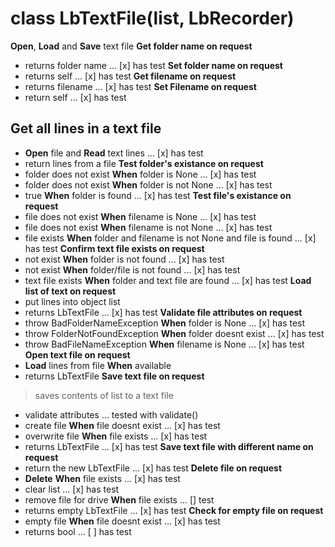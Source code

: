 # class LbTextFile(list, LbRecorder)
 __Open__, __Load__ and __Save__ text file
 __Get folder name on request__
* returns folder name ... [x] has test
 __Set folder name on request__
* returns self ... [x] has test
__Get filename on request__
* returns filename  ... [x] has test
__Set Filename on request__
* return self ... [x] has test
## Get all lines in a text file
* __Open__ file and __Read__ text lines ... [x] has test
* return lines from a file
__Test folder's existance on request__
* folder does not exist __When__ folder is None ... [x] has test
* folder does not exist __When__ folder is not None ... [x] has test
* true __When__ folder is found ... [x] has test
__Test file's existance on request__
* file does not exist __When__ filename is None ... [x] has test
* file does not exist __When__ filename is not None ... [x] has test
* file exists __When__ folder and filename is not None and file is found ... [x] has test
 __Confirm text file exists on request__
* not exist __When__ folder is not found ... [x] has test
* not exist __When__ folder/file is not found ... [x] has test
* text file exists __When__ folder and text file are found ... [x] has test
 __Load list of text on request__
* put lines into object list
* returns LbTextFile ... [x] has test
__Validate file attributes on request__
* throw BadFolderNameException __When__ folder is None ... [x] has test
* throw FolderNotFoundException __When__ folder doesnt exist ... [x] has test
* throw BadFileNameException __When__ filename is None ... [x] has test
 __Open text file on request__
* __Load__ lines from file __When__ available
* returns LbTextFile
 __Save text file on request__
> saves contents of list to a text file
* validate attributes ... tested with validate()
* create file __When__ file doesnt exist ... [x] has test
* overwrite file __When__ file exists ... [x] has test
* returns LbTextFile ... [x] has test
 __Save text file with different name on request__
* return the new LbTextFile ... [x] has test
 __Delete file on request__
* __Delete__ __When__ file exists ... [x] has test
* clear list ... [x] has test
* remove file for drive __When__ file exists ... [] test
* returns empty LbTextFile ... [x] has test
__Check for empty file on request__
* empty file __When__ file doesnt exist ... [x] has test
* returns bool ... [ ] has test
